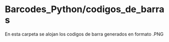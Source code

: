 # Barcodes_Python/codigos_de_barras
 En esta carpeta se alojan los codigos de barra generados en formato .PNG
